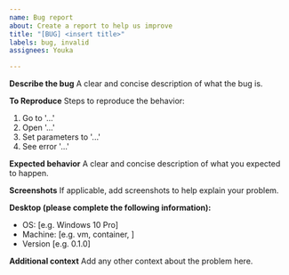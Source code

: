 ```yaml
---
name: Bug report
about: Create a report to help us improve
title: "[BUG] <insert title>"
labels: bug, invalid
assignees: Youka

---
```


**Describe the bug**
A clear and concise description of what the bug is.

**To Reproduce**
Steps to reproduce the behavior:
1. Go to '...'
2. Open '...'
3. Set parameters to '...'
4. See error '...'

**Expected behavior**
A clear and concise description of what you expected to happen.

**Screenshots**
If applicable, add screenshots to help explain your problem.

**Desktop (please complete the following information):**
 - OS: [e.g. Windows 10 Pro]
 - Machine: [e.g. vm, container, <hardware>]
 - Version [e.g. 0.1.0]

**Additional context**
Add any other context about the problem here.
